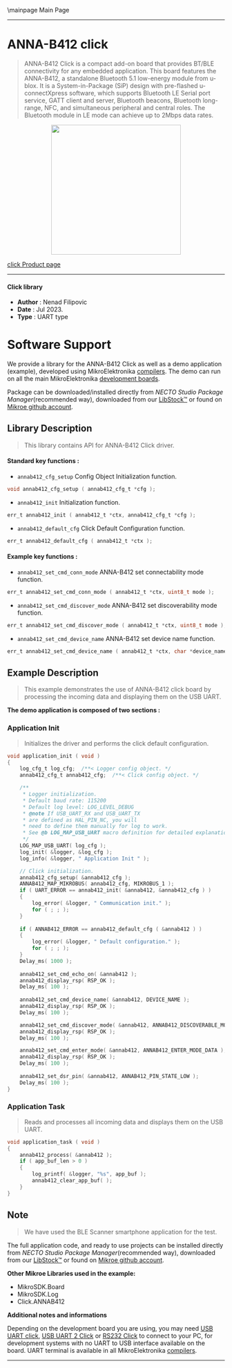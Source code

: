 \mainpage Main Page

---
# ANNA-B412 click

> ANNA-B412 Click is a compact add-on board that provides BT/BLE connectivity for any embedded application. 
> This board features the ANNA-B412, a standalone Bluetooth 5.1 low-energy module from u-blox. 
> It is a System-in-Package (SiP) design with pre-flashed u-connectXpress software, 
> which supports Bluetooth LE Serial port service, GATT client and server, Bluetooth beacons, 
> Bluetooth long-range, NFC, and simultaneous peripheral and central roles. 
> The Bluetooth module in LE mode can achieve up to 2Mbps data rates.

<p align="center">
  <img src="https://download.mikroe.com/images/click_for_ide/annab412_click.png" height=300px>
</p>

[click Product page](https://www.mikroe.com/anna-b412-click)

---


#### Click library

- **Author**        : Nenad Filipovic
- **Date**          : Jul 2023.
- **Type**          : UART type


# Software Support

We provide a library for the ANNA-B412 Click
as well as a demo application (example), developed using MikroElektronika
[compilers](https://www.mikroe.com/necto-studio).
The demo can run on all the main MikroElektronika [development boards](https://www.mikroe.com/development-boards).

Package can be downloaded/installed directly from *NECTO Studio Package Manager*(recommended way), downloaded from our [LibStock&trade;](https://libstock.mikroe.com) or found on [Mikroe github account](https://github.com/MikroElektronika/mikrosdk_click_v2/tree/master/clicks).

## Library Description

> This library contains API for ANNA-B412 Click driver.

#### Standard key functions :

- `annab412_cfg_setup` Config Object Initialization function.
```c
void annab412_cfg_setup ( annab412_cfg_t *cfg );
```

- `annab412_init` Initialization function.
```c
err_t annab412_init ( annab412_t *ctx, annab412_cfg_t *cfg );
```

- `annab412_default_cfg` Click Default Configuration function.
```c
err_t annab412_default_cfg ( annab412_t *ctx );
```

#### Example key functions :

- `annab412_set_cmd_conn_mode` ANNA-B412 set connectability mode function.
```c
err_t annab412_set_cmd_conn_mode ( annab412_t *ctx, uint8_t mode );
```

- `annab412_set_cmd_discover_mode` ANNA-B412 set discoverability mode function.
```c
err_t annab412_set_cmd_discover_mode ( annab412_t *ctx, uint8_t mode );
```

- `annab412_set_cmd_device_name` ANNA-B412 set device name function.
```c
err_t annab412_set_cmd_device_name ( annab412_t *ctx, char *device_name );
```

## Example Description

> This example demonstrates the use of ANNA-B412 click board by processing
> the incoming data and displaying them on the USB UART.

**The demo application is composed of two sections :**

### Application Init

> Initializes the driver and performs the click default configuration.

```c
void application_init ( void ) 
{
    log_cfg_t log_cfg;  /**< Logger config object. */
    annab412_cfg_t annab412_cfg;  /**< Click config object. */

    /** 
     * Logger initialization.
     * Default baud rate: 115200
     * Default log level: LOG_LEVEL_DEBUG
     * @note If USB_UART_RX and USB_UART_TX 
     * are defined as HAL_PIN_NC, you will 
     * need to define them manually for log to work. 
     * See @b LOG_MAP_USB_UART macro definition for detailed explanation.
     */
    LOG_MAP_USB_UART( log_cfg );
    log_init( &logger, &log_cfg );
    log_info( &logger, " Application Init " );

    // Click initialization.
    annab412_cfg_setup( &annab412_cfg );
    ANNAB412_MAP_MIKROBUS( annab412_cfg, MIKROBUS_1 );
    if ( UART_ERROR == annab412_init( &annab412, &annab412_cfg ) ) 
    {
        log_error( &logger, " Communication init." );
        for ( ; ; );
    }
    
    if ( ANNAB412_ERROR == annab412_default_cfg ( &annab412 ) )
    {
        log_error( &logger, " Default configuration." );
        for ( ; ; );
    }
    Delay_ms( 1000 );
    
    annab412_set_cmd_echo_on( &annab412 );
    annab412_display_rsp( RSP_OK );
    Delay_ms( 100 );
    
    annab412_set_cmd_device_name( &annab412, DEVICE_NAME );
    annab412_display_rsp( RSP_OK );
    Delay_ms( 100 );

    annab412_set_cmd_discover_mode( &annab412, ANNAB412_DISCOVERABLE_MODE_ON );
    annab412_display_rsp( RSP_OK );
    Delay_ms( 100 );

    annab412_set_cmd_enter_mode( &annab412, ANNAB412_ENTER_MODE_DATA );
    annab412_display_rsp( RSP_OK );
    Delay_ms( 100 );
    
    annab412_set_dsr_pin( &annab412, ANNAB412_PIN_STATE_LOW );
    Delay_ms( 100 );
}
```

### Application Task

> Reads and processes all incoming data and displays them on the USB UART.

```c
void application_task ( void ) 
{
    annab412_process( &annab412 );
    if ( app_buf_len > 0 ) 
    {
        log_printf( &logger, "%s", app_buf );
        annab412_clear_app_buf( );
    }
}
```

## Note

> We have used the BLE Scanner smartphone application for the test.

The full application code, and ready to use projects can be installed directly from *NECTO Studio Package Manager*(recommended way), downloaded from our [LibStock&trade;](https://libstock.mikroe.com) or found on [Mikroe github account](https://github.com/MikroElektronika/mikrosdk_click_v2/tree/master/clicks).

**Other Mikroe Libraries used in the example:**

- MikroSDK.Board
- MikroSDK.Log
- Click.ANNAB412

**Additional notes and informations**

Depending on the development board you are using, you may need
[USB UART click](https://www.mikroe.com/usb-uart-click),
[USB UART 2 Click](https://www.mikroe.com/usb-uart-2-click) or
[RS232 Click](https://www.mikroe.com/rs232-click) to connect to your PC, for
development systems with no UART to USB interface available on the board. UART
terminal is available in all MikroElektronika
[compilers](https://shop.mikroe.com/compilers).

---
